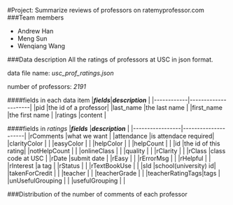 #Project: Summarize reviews of professors on ratemyprofessor.com
###Team members
* Andrew Han
* Meng Sun
* Wenqiang Wang

###Data description
All the ratings of professors at USC in json format.

data file name: _usc_prof_ratings.json_

number of professors: _2191_

####fields in each data item
|**_fields_**|**_description_**    |
|------------|---------------------|
|pid         |the id of a professor|
|last_name   |the last name        |
|first_name  |the first name       |
|ratings     |content              |

####fields in _ratings_
|**_fields_**     |**_description_**    |
|-----------------|---------------------|
|rComments        |what we want         |
|attendance       |is attendace required|
|clarityColor     |                     |
|easyColor        |                     |
|helpColor        |                     |
|helpCount        |                     |
|id               |the id of this rating|
|notHelpCount     |                     |
|onlineClass      |                     |
|quality          |                     |
|rClarity         |                     |
|rClass           |class code at USC    |
|rDate            |submit date          |
|rEasy            |                     |
|rErrorMsg        |                     |
|rHelpful         |                     |
|rInterest        |a tag                |
|rStatus          |                     |
|rTextBookUse     |                     |
|sId              |school(university) id|
|takenForCredit   |                     |
|teacher          |                     |
|teacherGrade     |                     |
|teacherRatingTags|tags                 |
|unUsefulGrouping |                     |
|usefulGrouping   |                     |

###Distribution of the number of comments of each professor

